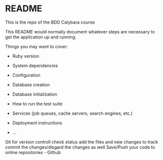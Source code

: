 # README

This is the repo of the BDD Calybara course

This README would normally document whatever steps are necessary to get the
application up and running.

Things you may want to cover:

* Ruby version

* System dependencies

* Configuration

* Database creation

* Database initialization

* How to run the test suite

* Services (job queues, cache servers, search engines, etc.)

* Deployment instructions

* ...

Git for version controll 
check status 
add the files and new changes to track
commit the changes/disgard the changes as well
Save/Push your code to online repositories   - Github

